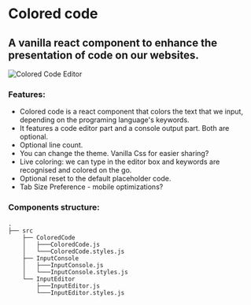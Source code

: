 # Colored code
## A vanilla react component to enhance the presentation of code on our websites.

![Colored Code Editor](https://i.imgur.com/StINA2X.png)

### Features:
* Colored code is a react component that colors the text that we input, depending on the programing language's keywords.
* It features a code editor part and a console output part. Both are optional.
* Optional line count.
* You can change the theme. Vanilla Css for easier sharing?
* Live coloring: we can type in the editor box and keywords are recognised and colored on the go.
* Optional reset to the default placeholder code.
* Tab Size Preference - mobile optimizations?

### Components structure:
    .
    ├── src  
        ├── ColoredCode
        │   ├───ColoredCode.js
        │   └───ColoredCode.styles.js
        ├── InputConsole
        │   ├───InputConsole.js
        │   └───InputConsole.styles.js
        └── InputEditor
            ├───InputEditor.js
            └───InputEditor.styles.js

